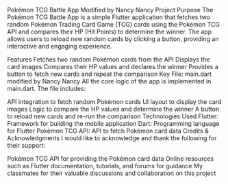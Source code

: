 Pokémon TCG Battle App
Modified by Nancy Nancy 
Project Purpose
The Pokémon TCG Battle App is a simple Flutter application that fetches two random Pokémon Trading Card Game (TCG) cards using the Pokémon TCG API and compares their HP (Hit Points) to determine the winner. The app allows users to reload new random cards by clicking a button, providing an interactive and engaging experience.

Features
Fetches two random Pokémon cards from the API
Displays the card images
Compares their HP values and declares the winner
Provides a button to fetch new cards and repeat the comparison
Key File: main.dart
modified by Nancy Nancy
All the core logic of the app is implemented in main.dart. The file includes:

API integration to fetch random Pokémon cards
UI layout to display the card images
Logic to compare the HP values and determine the winner
A button to reload new cards and re-run the comparison
Technologies Used
Flutter: Framework for building the mobile application
Dart: Programming language for Flutter
Pokémon TCG API: API to fetch Pokémon card data
Credits & Acknowledgments
I would like to acknowledge and thank the following for their support:

Pokémon TCG API for providing the Pokémon card data
Online resources such as Flutter documentation, tutorials, and forums for guidance
My classmates for their valuable discussions and collaboration on this project
